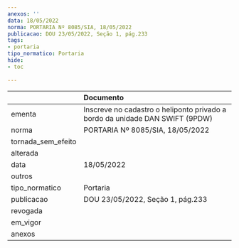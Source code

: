 ```yaml
---
anexos: ''
data: 18/05/2022
norma: PORTARIA Nº 8085/SIA, 18/05/2022
publicacao: DOU 23/05/2022, Seção 1, pág.233
tags:
- portaria
tipo_normatico: Portaria
hide: 
- toc 
 
---
```


|                    | Documento                                                                    |
|:-------------------|:-----------------------------------------------------------------------------|
| ementa             | Inscreve no cadastro o heliponto privado a bordo da unidade DAN SWIFT (9PDW) |
| norma              | PORTARIA Nº 8085/SIA, 18/05/2022                                             |
| tornada_sem_efeito |                                                                              |
| alterada           |                                                                              |
| data               | 18/05/2022                                                                   |
| outros             |                                                                              |
| tipo_normatico     | Portaria                                                                     |
| publicacao         | DOU 23/05/2022, Seção 1, pág.233                                             |
| revogada           |                                                                              |
| em_vigor           |                                                                              |
| anexos             |                                                                              |